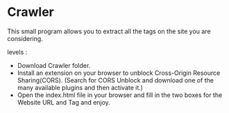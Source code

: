 # Crawler

This small program allows you to extract all the tags on the site you are considering.

levels :

- Download Crawler folder.
- Install an extension on your browser to unblock Cross-Origin Resource Sharing(CORS). (Search for CORS Unblock and download one of the many available plugins and then activate it.)
- Open the index.html file in your browser and fill in the two boxes for the Website URL and Tag and enjoy.
